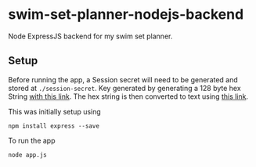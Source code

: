 # swim-set-planner-nodejs-backend
Node ExpressJS backend for my swim set planner.

## Setup

Before running the app, a Session secret will need to be generated and stored at `./session-secret`.
Key generated by generating a 128 byte hex String [with this link](https://www.random.org/bytes/).
The hex string is then converted to text using [this link](https://www.duplichecker.com/hex-to-text.php).

This was initially setup using 
```
npm install express --save
```

To run the app
```
node app.js
```
